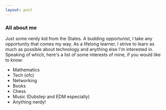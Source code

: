 ```yaml
---
layout: post
---
```

### All about me
Just some nerdy kid from the States. A budding opportunist, I take any opportunity that comes my way. As a lifelong learner, I strive to learn as much as possible about technology and anything else I'm interested in. Speaking of which, here's a list of some interests of mine, if you would like to know:
- Mathematics
- Tech (ofc)
- Networking
- Books
- Chess
- Music (Dubstep and EDM especially)
- Anything nerdy!

